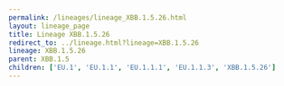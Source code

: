 ```yaml
---
permalink: /lineages/lineage_XBB.1.5.26.html
layout: lineage_page
title: Lineage XBB.1.5.26
redirect_to: ../lineage.html?lineage=XBB.1.5.26
lineage: XBB.1.5.26
parent: XBB.1.5
children: ['EU.1', 'EU.1.1', 'EU.1.1.1', 'EU.1.1.3', 'XBB.1.5.26']
---
```

